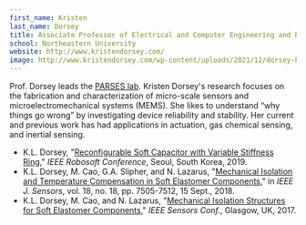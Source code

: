 ```yaml
---
first_name: Kristen
last_name: Dorsey
title: Associate Professor of Electrical and Computer Engineering and Physical Therapy, Movement and Rehabilitation Sciences
school: Northeastern University
website: http://www.kristendorsey.com/
image: http://www.kristendorsey.com/wp-content/uploads/2021/12/dorsey-k.jpg
---
```

Prof. Dorsey leads the [PARSES lab](https://parses.sites.northeastern.edu/). Kristen Dorsey's research focuses on the fabrication and characterization of micro-scale sensors and microelectromechanical systems (MEMS). She likes to understand “why things go wrong” by investigating device reliability and stability. Her current and previous work has had applications in actuation, gas chemical sensing, and inertial sensing.
* K.L. Dorsey, "[Reconfigurable Soft Capacitor with Variable Stiffness Ring](https://ieeexplore.ieee.org/document/8722708)," _IEEE Robosoft Conference_, Seoul, South Korea, 2019.
* K.L. Dorsey, M. Cao, G.A. Slipher, and N. Lazarus, "[Mechanical Isolation and Temperature Compensation in Soft Elastomer Components](https://ieeexplore.ieee.org/abstract/document/8426044)," in _IEEE J. Sensors_, vol. 18, no. 18, pp. 7505-7512, 15 Sept., 2018.
* K.L. Dorsey, M. Cao, and N. Lazarus, "[Mechanical Isolation Structures for Soft Elastomer Components](https://ieeexplore.ieee.org/abstract/document/8233906)," _IEEE Sensors Conf._, Glasgow, UK, 2017.
